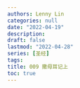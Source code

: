 ```yaml
---
authors: Lenny Lin
categories: null
date: "2022-04-19"
description: 
draft: false
lastmod: "2022-04-28"
series: [圣经]
tags: 
title: 009 撒母耳记上
toc: true
---
```






